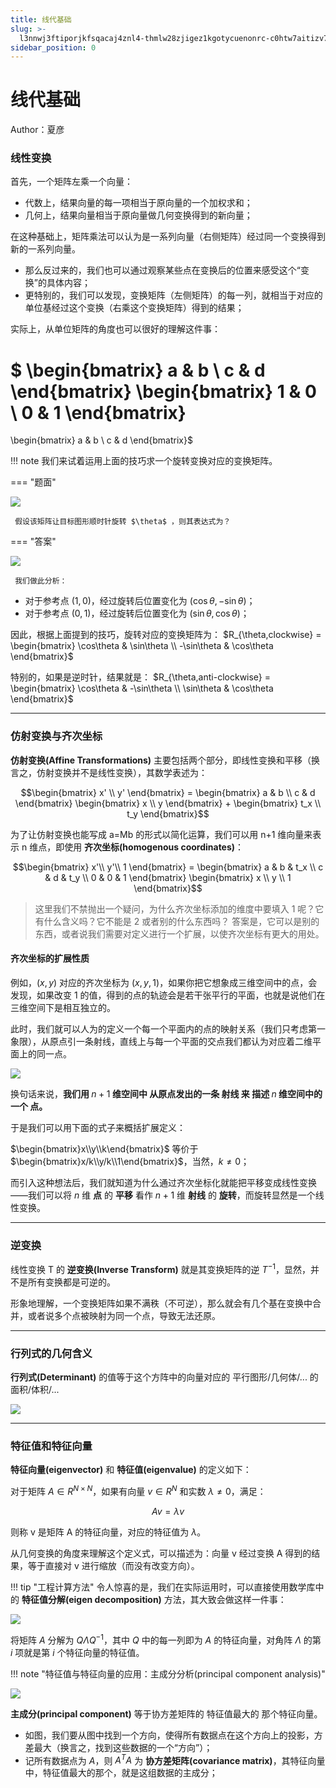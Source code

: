 ```yaml
---
title: 线代基础
slug: >-
  l3nnwj3ftiporjkfsqacaj4znl4-thmlw28zjigez1kgotycuenonrc-c0htw7aitizv7akutpmc9tc0n3b-lmitw8u2jijiadktyo9cgnl1nte-lmitw8
sidebar_position: 0
---
```



# 线代基础

Author：夏彦

### <b>线性变换</b>

首先，一个矩阵左乘一个向量：

- 代数上，结果向量的每一项相当于原向量的一个加权求和；
- 几何上，结果向量相当于原向量做几何变换得到的新向量；

在这种基础上，矩阵乘法可以认为是一系列向量（右侧矩阵）经过同一个变换得到新的一系列向量。

- 那么反过来的，我们也可以通过观察某些点在变换后的位置来感受这个“变换”的具体内容；
- 更特别的，我们可以发现，变换矩阵（左侧矩阵）的每一列，就相当于对应的单位基经过这个变换（右乘这个变换矩阵）得到的结果；


实际上，从单位矩阵的角度也可以很好的理解这件事：

$ \begin{bmatrix}
     a & b \\
     c & d
 \end{bmatrix}
 \begin{bmatrix}
     1 & 0 \\
     0 & 1
 \end{bmatrix}
 =
 \begin{bmatrix}
     a & b \\
     c & d
 \end{bmatrix}$

 

!!! note 
    我们来试着运用上面的技巧求一个旋转变换对应的变换矩阵。

 === "题面"
     

<img src="/assets/SyAMbts4SokQFgxQ4LBcvtW2nee.png" src-width="1000" src-height="1034" align="center"/>

     假设该矩阵让目标图形顺时针旋转 $\theta$ ，则其表达式为？
 === "答案"
     

<img src="/assets/QBidbBPBDo13KuxHrWwcIhXynGh.png" src-width="1279" src-height="1000" align="center"/>

    
     我们做此分析：
 

- 对于参考点 $(1,0)$，经过旋转后位置变化为 $(\cos\theta,-\sin\theta)$；
- 对于参考点 $(0,1)$，经过旋转后位置变化为 $(\sin\theta,\cos\theta)$；
 

因此，根据上面提到的技巧，旋转对应的变换矩阵为：
 $R_{\theta,clockwise} = 
     \begin{bmatrix}
         \cos\theta & \sin\theta \\ 
         -\sin\theta & \cos\theta
     \end{bmatrix}$

特别的，如果是逆时针，结果就是：
$R_{\theta,anti-clockwise} = 
     \begin{bmatrix}
         \cos\theta & -\sin\theta \\ 
         \sin\theta & \cos\theta
     \end{bmatrix}$

---

### <b>仿射变换与齐次坐标</b>

<b>仿射变换(Affine Transformations)</b> 主要包括两个部分，即线性变换和平移（换言之，仿射变换并不是线性变换），其数学表述为：

$$\begin{bmatrix}      x' \\     y'  \end{bmatrix} = \begin{bmatrix}      a & b \\      c & d \end{bmatrix}  \begin{bmatrix}      x \\      y  \end{bmatrix} + \begin{bmatrix}      t_x \\      t_y  \end{bmatrix}$$

为了让仿射变换也能写成 a=Mb 的形式以简化运算，我们可以用 n+1 维向量来表示 n 维点，即使用 <b>齐次坐标(homogenous coordinates)</b>：

$$\begin{bmatrix}     x'\\     y'\\     1 \end{bmatrix} = \begin{bmatrix}     a & b & t_x \\     c & d & t_y \\     0 & 0 & 1 \end{bmatrix} \begin{bmatrix}     x \\     y \\     1 \end{bmatrix}$$

> 这里我们不禁抛出一个疑问，为什么齐次坐标添加的维度中要填入 1 呢？它有什么含义吗？它不能是 2 或者别的什么东西吗？
> 答案是，它可以是别的东西，或者说我们需要对定义进行一个扩展，以使齐次坐标有更大的用处。

#### 齐次坐标的扩展性质


例如，$(x,y)$ 对应的齐次坐标为 $(x,y,1)$，如果你把它想象成三维空间中的点，会发现，如果改变 1 的值，得到的点的轨迹会是若干张平行的平面，也就是说他们在三维空间下是相互独立的。
 
此时，我们就可以人为的定义一个每一个平面内的点的映射关系（我们只考虑第一象限），从原点引一条射线，直线上与每一个平面的交点我们都认为对应着二维平面上的同一点。
 

<img src="/assets/BFKcbNUhQo1u0Lxv6KUcW8Mpnbc.png" src-width="838" src-height="644" align="center"/>

 
换句话来说，<b>我们用 </b>$n+1$<b> 维空间中 从原点发出的一条 射线 来 描述 </b>$n$<b> 维空间中的一个 点。</b>
 
于是我们可以用下面的式子来概括扩展定义：


$\begin{bmatrix}x\\y\\k\end{bmatrix}$ 等价于 $\begin{bmatrix}x/k\\y/k\\1\end{bmatrix}$，当然，$k\not=0$；


而引入这种想法后，我们就知道为什么通过齐次坐标化就能把平移变成线性变换——我们可以将 $n$ 维 <b>点</b> 的 <b>平移</b> 看作 $n+1$ 维 <b>射线</b> 的 <b>旋转</b>，而旋转显然是一个线性变换。

---

### <b>逆变换</b>

线性变换 T 的 <b>逆变换(Inverse Transform)</b> 就是其变换矩阵的逆 $T^{-1}$，显然，并不是所有变换都是可逆的。

形象地理解，一个变换矩阵如果不满秩（不可逆），那么就会有几个基在变换中合并，或者说多个点被映射为同一个点，导致无法还原。

---

### <b>行列式的几何含义</b>

<b>行列式(Determinant)</b> 的值等于这个方阵中的向量对应的 平行图形/几何体/... 的 面积/体积/...

<img src="/assets/PPL5bcFeVoFBzqxeENAcCjldnVg.png" src-width="1170" src-height="930" align="center"/>

---

### <b>特征值和特征向量</b>

<b>特征向量(eigenvector)</b> 和 <b>特征值(eigenvalue)</b> 的定义如下：

对于矩阵 $A\in R^{N\times N}$，如果有向量 $v\in R^{N}$ 和实数 $\lambda \not = 0$，满足：

$$
Av = \lambda v$$

则称 v 是矩阵 A 的特征向量，对应的特征值为 $\lambda$。

从几何变换的角度来理解这个定义式，可以描述为：向量 v 经过变换 A 得到的结果，等于直接对 v 进行缩放（而没有改变方向）。

!!! tip "工程计算方法"
    令人惊喜的是，我们在实际运用时，可以直接使用数学库中的 <b>特征值分解(eigen decomposition)</b> 方法，其大致会做这样一件事：
    

<img src="/assets/EQR0baUlBoaTJ5x13vuc8Jf9nLe.png" src-width="1576" src-height="666" align="center"/>

 
 将矩阵 $A$ 分解为 $Q\Lambda Q^{-1}$，其中 $Q$ 中的每一列即为 $A$ 的特征向量，对角阵 $\Lambda$ 的第 $i$ 项就是第 $i$ 个特征向量的特征值。

!!! note "特征值与特征向量的应用：主成分分析(principal component analysis)"
    

<img src="/assets/KCILbbKPfoQK1dxGCAhcpEUsnJh.png" src-width="1130" src-height="786" align="center"/>

<b>主成分(principal component)</b> 等于协方差矩阵的 特征值最大的 那个特征向量。


- 如图，我们要从图中找到一个方向，使得所有数据点在这个方向上的投影，方差最大（换言之，找到这些数据的一个“方向”）；
- 记所有数据点为 $A$，则 $A^{T}A$ 为 <b>协方差矩阵(covariance matrix)</b>，其特征向量中，特征值最大的那个，就是这组数据的主成分；

